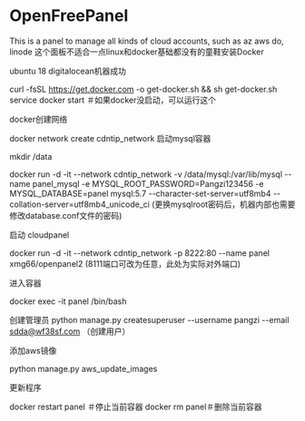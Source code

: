 # OpenFreePanel
This is a panel to manage all kinds of cloud accounts, such as az aws do, linode
这个面板不适合一点linux和docker基础都没有的童鞋安装Docker

ubuntu  18  digitalocean机器成功

curl -fsSL https://get.docker.com -o get-docker.sh && sh get-docker.sh service docker start ＃如果docker没启动，可以运行这个

docker创建网络

docker network create cdntip_network 启动mysql容器

mkdir /data

docker run -d -it --network cdntip_network -v /data/mysql:/var/lib/mysql --name panel_mysql -e MYSQL_ROOT_PASSWORD=Pangzi123456 -e MYSQL_DATABASE=panel mysql:5.7 --character-set-server=utf8mb4 --collation-server=utf8mb4_unicode_ci (更换mysqlroot密码后，机器内部也需要修改database.conf文件的密码)

启动 cloudpanel

docker run -d -it --network cdntip_network -p 8222:80 --name panel xmg66/openpanel2
(8111端口可改为任意，此处为实际对外端口)

进入容器

docker exec -it panel /bin/bash

创建管理员
python manage.py createsuperuser --username pangzi --email sdda@wf38sf.com  （创建用户）


 
添加aws镜像

python manage.py aws_update_images 

更新程序

docker restart  panel ＃停止当前容器
docker rm panel＃删除当前容器 
